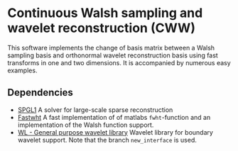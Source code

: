 # Continuous Walsh sampling and wavelet reconstruction (CWW)
This software implements the change of basis matrix between a Walsh sampling basis and orthonormal wavelet reconstruction basis using fast transforms in one and two dimensions. It is accompanied by numerous easy examples. 

## Dependencies
* [SPGL1](http://www.cs.ubc.ca/~mpf/spgl1/) A solver for large-scale sparse reconstruction
* [Fastwht](https://bitbucket.org/vegarant/fastwht/) A fast implementation of
  of matlabs `fwht`-function and an implementation of the Walsh function
  support.
* [WL - General purpose wavelet library](https://github.com/oyvindry/wl/tree/new_interface) Wavelet library for boundary wavelet support. Note that the branch `new_interface` is used.

